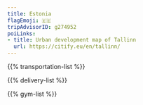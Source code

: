 ```yaml
---
title: Estonia
flagEmoji: 🇪🇪
tripAdvisorID: g274952
poiLinks:
- title: Urban development map of Tallinn
  url: https://citify.eu/en/tallinn/
---
```


{{% transportation-list %}}

{{% delivery-list %}}

{{% gym-list %}}

